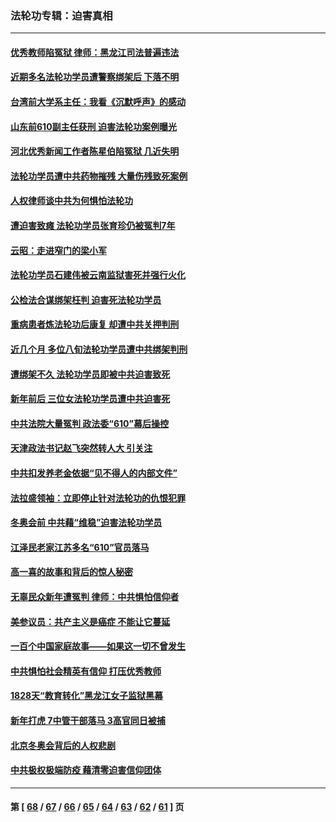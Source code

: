 ### 法轮功专辑：迫害真相
---
#### [优秀教师陷冤狱 律师：黑龙江司法普遍违法](../../pages/nf4379/n13619136.md?03050430) 
#### [近期多名法轮功学员遭警察绑架后 下落不明](../../pages/nf4379/n13616482.md?03050430) 
#### [台湾前大学系主任：我看《沉默呼声》的感动](../../pages/nf4379/n13616864.md?03050430) 
#### [山东前610副主任获刑 迫害法轮功案例曝光](../../pages/nf4379/n13613775.md?03050430) 
#### [河北优秀新闻工作者陈星伯陷冤狱 几近失明](../../pages/nf4379/n13611204.md?03050430) 
#### [法轮功学员遭中共药物摧残 大量伤残致死案例](../../pages/nf4379/n13604789.md?03050430) 
#### [人权律师谈中共为何惧怕法轮功](../../pages/nf4379/n13601990.md?03050430) 
#### [遭迫害致瘫 法轮功学员张育珍仍被冤判7年](../../pages/nf4379/n13565875.md?03050430) 
#### [云昭：走进窄门的梁小军](../../pages/nf4379/n13605425.md?03050430) 
#### [法轮功学员石建伟被云南监狱害死并强行火化](../../pages/nf4379/n13599603.md?03050430) 
#### [公检法合谋绑架枉判 迫害死法轮功学员](../../pages/nf4379/n13596338.md?03050430) 
#### [重病患者炼法轮功后康复 却遭中共关押判刑](../../pages/nf4379/n13593948.md?03050430) 
#### [近几个月 多位八旬法轮功学员遭中共绑架判刑](../../pages/nf4379/n13591671.md?03050430) 
#### [遭绑架不久 法轮功学员即被中共迫害致死](../../pages/nf4379/n13587121.md?03050430) 
#### [新年前后 三位女法轮功学员遭中共迫害死](../../pages/nf4379/n13584573.md?03050430) 
#### [中共法院大量冤判 政法委“610”幕后操控](../../pages/nf4379/n13578342.md?03050430) 
#### [天津政法书记赵飞突然转人大 引关注](../../pages/nf4379/n13578965.md?03050430) 
#### [中共扣发养老金依据“见不得人的内部文件”](../../pages/nf4379/n13576363.md?03050430) 
#### [法拉盛领袖：立即停止针对法轮功的仇恨犯罪](../../pages/nf4379/n13575222.md?03050430) 
#### [冬奥会前 中共藉“维稳”迫害法轮功学员](../../pages/nf4379/n13570533.md?03050430) 
#### [江泽民老家江苏多名“610”官员落马](../../pages/nf4379/n13572920.md?03050430) 
#### [高一喜的故事和背后的惊人秘密](../../pages/nf4379/n13572834.md?03050430) 
#### [无辜民众新年遭冤判 律师：中共惧怕信仰者](../../pages/nf4379/n13568691.md?03050430) 
#### [美参议员：共产主义是癌症 不能让它蔓延](../../pages/nf4379/n13569660.md?03050430) 
#### [一百个中国家庭故事——如果这一切不曾发生](../../pages/nf4379/n13531687.md?03050430) 
#### [中共惧怕社会精英有信仰 打压优秀教师](../../pages/nf4379/n13563192.md?03050430) 
#### [1828天“教育转化”黑龙江女子监狱黑幕](../../pages/nf4379/n13536804.md?03050430) 
#### [新年打虎 7中管干部落马 3高官同日被捕](../../pages/nf4379/n13560915.md?03050430) 
#### [北京冬奥会背后的人权悲剧](../../pages/nf4379/n13556415.md?03050430) 
#### [中共极权极端防疫 藉清零迫害信仰团体](../../pages/nf4379/n13555509.md?03050430) 

---
#### 第 [ [68](./68.md?03050430) / [67](./67.md?03050430) / [66](./66.md?03050430) / [65](./65.md?03050430) / [64](./64.md?03050430) / [63](./63.md?03050430) / [62](./62.md?03050430) / [61](./61.md?03050430) ] 页
